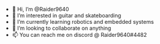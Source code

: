 - 👋 Hi, I’m @Raider9640
- 👀 I’m interested in guitar and skateboarding
- 🌱 I’m currently learning robotics and embedded systems
- 💞️ I’m looking to collaborate on anything
- 📫 You can reach me on discord @ Raider9640#4482

<!---
Raider9640/Raider9640 is a ✨ special ✨ repository because its `README.md` (this file) appears on your GitHub profile.
You can click the Preview link to take a look at your changes.
--->
